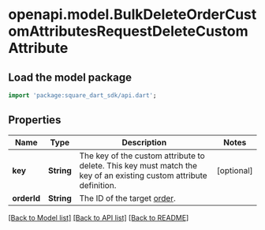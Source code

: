 # openapi.model.BulkDeleteOrderCustomAttributesRequestDeleteCustomAttribute

## Load the model package
```dart
import 'package:square_dart_sdk/api.dart';
```

## Properties
Name | Type | Description | Notes
------------ | ------------- | ------------- | -------------
**key** | **String** | The key of the custom attribute to delete.  This key must match the key  of an existing custom attribute definition. | [optional] 
**orderId** | **String** | The ID of the target [order](https://developer.squareup.com/reference/square_2023-12-13/objects/Order). | 

[[Back to Model list]](../README.md#documentation-for-models) [[Back to API list]](../README.md#documentation-for-api-endpoints) [[Back to README]](../README.md)


